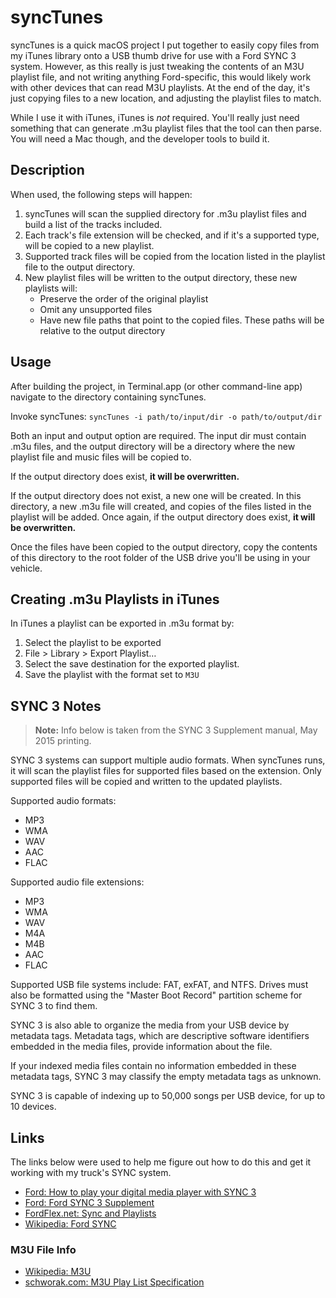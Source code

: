 # syncTunes

syncTunes is a quick macOS project I put together to easily copy files from my iTunes library onto a USB thumb drive for use with a Ford SYNC 3 system. However, as this really is just tweaking the contents of an M3U playlist file, and not writing anything Ford-specific, this would likely work with other devices that can read M3U playlists. At the end of the day, it's just copying files to a new location, and adjusting the playlist files to match. 

While I use it with iTunes, iTunes is *not* required. You'll really just need something that can generate .m3u playlist files that the tool can then parse. You will need a Mac though, and the developer tools to build it.

## Description

When used, the following steps will happen:

1. syncTunes will scan the supplied directory for .m3u playlist files and build a list of the tracks included.
2. Each track's file extension will be checked, and if it's a supported type, will be copied to a new playlist.
3. Supported track files will be copied from the location listed in the playlist file to the output directory.
4. New playlist files will be written to the output directory, these new playlists will:
	* Preserve the order of the original playlist
	* Omit any unsupported files
	* Have new file paths that point to the copied files. These paths will be relative to the output directory

## Usage

After building the project, in Terminal.app (or other command-line app) navigate to the directory containing syncTunes.

Invoke syncTunes: `syncTunes -i path/to/input/dir -o path/to/output/dir`

Both an input and output option are required. The input dir must contain .m3u files, and the output directory will be a directory where the new playlist file and music files will be copied to.

If the output directory does exist, **it will be overwritten.**

If the output directory does not exist, a new one will be created. In this directory, a new .m3u file will created, and copies of the files listed in the playlist will be added. Once again, if the output directory does exist, **it will be overwritten.**

Once the files have been copied to the output directory, copy the contents of this directory to the root folder of the USB drive you'll be using in your vehicle.

## Creating .m3u Playlists in iTunes

In iTunes a playlist can be exported in .m3u format by:

1. Select the playlist to be exported
2. File > Library > Export Playlist…
3. Select the save destination for the exported playlist.
4. Save the playlist with the format set to `M3U`

## SYNC 3 Notes

> **Note:** Info below is taken from the SYNC 3 Supplement manual, May 2015 printing.

SYNC 3 systems can support multiple audio formats. When syncTunes runs, it will scan the playlist files for supported files based on the extension. Only supported files will be copied and written to the updated playlists.

Supported audio formats:

- MP3
- WMA
- WAV
- AAC
- FLAC

Supported audio file extensions:

- MP3
- WMA
- WAV
- M4A
- M4B
- AAC
- FLAC

Supported USB file systems include: FAT, exFAT, and NTFS. Drives must also be formatted using the "Master Boot Record" partition scheme for SYNC 3 to find them.

SYNC 3 is also able to organize the media from your USB device by metadata tags. Metadata tags, which are descriptive software identifiers embedded in the media files, provide information about the file.

If your indexed media files contain no information embedded in these metadata tags, SYNC 3 may classify the empty metadata tags as unknown.

SYNC 3 is capable of indexing up to 50,000 songs per USB device, for up to 10 devices.

## Links

The links below were used to help me figure out how to do this and get it working with my truck's SYNC system.

* [Ford: How to play your digital media player with SYNC 3](https://owner.ford.com/how-tos/sync-technology/sync-3/entertainment/how-to-play-your-digital-media-player-with-sync-3.html)
* [Ford: Ford SYNC 3 Supplement](http://www.fordservicecontent.com/Ford_Content/Catalog/owner_information/Ford-SYNC-3-Supplement-version-1_sycsy_EN-US_05_2015.pdf)
* [FordFlex.net: Sync and Playlists](https://www.fordflex.net/forums/viewtopic.php?t=7154)
* [Wikipedia: Ford SYNC](https://en.wikipedia.org/wiki/Ford_Sync)

### M3U File Info

* [Wikipedia: M3U](https://en.wikipedia.org/wiki/M3U)
* [schworak.com: M3U Play List Specification](https://schworak.com/blog/e39/m3u-play-list-specification/)